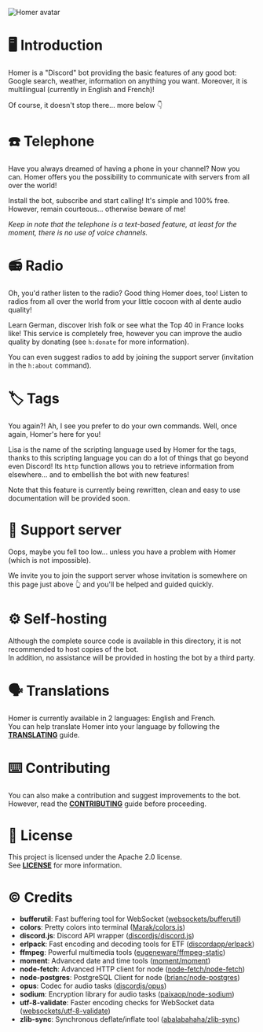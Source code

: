 ![Homer avatar](https://cdn.discordapp.com/avatars/305277118105911296/c4ec60c0a110ea4ac268f8aaf9c657da.png?size=128)

# 🖥️ Introduction
Homer is a "Discord" bot providing the basic features of any good bot: Google search, weather, information on anything you want. Moreover, it is multilingual (currently in English and French)!  

Of course, it doesn't stop there... more below 👇

# ☎️ Telephone
Have you always dreamed of having a phone in your channel? Now you can. Homer offers you the possibility to communicate with servers from all over the world!  

Install the bot, subscribe and start calling! It's simple and 100% free. However, remain courteous... otherwise beware of me!

*Keep in note that the telephone is a text-based feature, at least for the moment, there is no use of voice channels.*

# 📻 Radio
Oh, you'd rather listen to the radio? Good thing Homer does, too!
Listen to radios from all over the world from your little cocoon with al dente audio quality!  

Learn German, discover Irish folk or see what the Top 40 in France looks like! This service is completely free, however you can improve the audio quality by donating (see `h:donate` for more information).

You can even suggest radios to add by joining the support server (invitation in the `h:about` command).

# 🏷️ Tags
You again?! Ah, I see you prefer to do your own commands. Well, once again, Homer's here for you!

Lisa is the name of the scripting language used by Homer for the tags, thanks to this scripting language you can do a lot of things that go beyond even Discord! Its `http` function allows you to retrieve information from elsewhere... and to embellish the bot with new features!

Note that this feature is currently being rewritten, clean and easy to use documentation will be provided soon.

# 🛃 Support server
Oops, maybe you fell too low... unless you have a problem with Homer (which is not impossible).

We invite you to join the support server whose invitation is somewhere on this page just above 👆 and you'll be helped and guided quickly.

# ⚙️ Self-hosting
Although the complete source code is available in this directory, it is not recommended to host copies of the bot.  
In addition, no assistance will be provided in hosting the bot by a third party.

# 🗣️ Translations
Homer is currently available in 2 languages: English and French.  
You can help translate Homer into your language by following the **[TRANSLATING](TRANSLATING.md)** guide.

# ⌨️ Contributing
You can also make a contribution and suggest improvements to the bot.  
However, read the **[CONTRIBUTING](CONTRIBUTING.md)** guide before proceeding.

# 📃 License
This project is licensed under the Apache 2.0 license.  
See **[LICENSE](LICENSE)** for more information.

# ©️ Credits
- **bufferutil**: Fast buffering tool for WebSocket ([websockets/bufferutil](https://github.com/websockets/bufferutil))
- **colors**: Pretty colors into terminal ([Marak/colors.js](https://github.com/Marak/colors.js))
- **discord.js**: Discord API wrapper ([discordjs/discord.js](https://github.com/discordjs/discord.js))
- **erlpack**: Fast encoding and decoding tools for ETF ([discordapp/erlpack](https://github.com/discordapp/erlpack))
- **ffmpeg**: Powerful multimedia tools ([eugeneware/ffmpeg-static](https://github.com/eugeneware/ffmpeg-static))
- **moment**: Advanced date and time tools ([moment/moment](https://github.com/moment/moment))
- **node-fetch**: Advanced HTTP client for node ([node-fetch/node-fetch](https://github.com/node-fetch/node-fetch))
- **node-postgres**: PostgreSQL Client for node ([brianc/node-postgres](https://github.com/brianc/node-postgres))
- **opus**: Codec for audio tasks ([discordjs/opus](https://github.com/discordjs/opus))
- **sodium**: Encryption library for audio tasks ([paixaop/node-sodium](https://github.com/paixaop/node-sodium))
- **utf-8-validate**: Faster encoding checks for WebSocket data ([websockets/utf-8-validate](https://github.com/websockets/utf-8-validate))
- **zlib-sync**: Synchronous deflate/inflate tool ([abalabahaha/zlib-sync](https://github.com/abalabahaha/zlib-sync))

